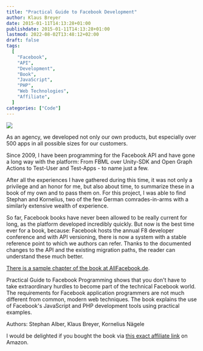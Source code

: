 ```yaml
---
title: "Practical Guide to Facebook Development"
author: Klaus Breyer
date: 2015-01-11T14:13:28+01:00
publishdate: 2015-01-11T14:13:28+01:00
lastmod: 2022-08-02T13:48:12+02:00
draft: false
tags:
  [
    "Facebook",
    "API",
    "Development",
    "Book",
    "JavaScript",
    "PHP",
    "Web Technologies",
    "Affiliate",
  ]
categories: ["Code"]
---
```


![](9783955617943.jpg)

As an agency, we developed not only our own products, but especially over 500 apps in all possible sizes for our customers.

Since 2009, I have been programming for the Facebook API and have gone a long way with the platform: From FBML over Unity-SDK and Open Graph Actions to Test-User and Test-Apps - to name just a few.

After all the experiences I have gathered during this time, it was not only a privilege and an honor for me, but also about time, to summarize these in a book of my own and to pass them on. For this project, I was able to find Stephan and Kornelius, two of the few German comrades-in-arms with a similarly extensive wealth of experience.

So far, Facebook books have never been allowed to be really current for long, as the platform developed incredibly quickly. But now is the best time ever for a book, because: Facebook hosts the annual F8 developer conference and with API versioning, there is now a system with a stable reference point to which we authors can refer. Thanks to the documented changes to the API and the existing migration paths, the reader can understand these much better.

[There is a sample chapter of the book at AllFacebook.de](http://allfacebook.de/allgemeines/anwendungsoptimierung-und-erfolgsmessung-kostenloses-buchkapitel-als-exklusiver-download-pdf-24-seiten).

Practical Guide to Facebook Programming shows that you don't have to take extraordinary hurdles to become part of the technical Facebook world. The requirements for Facebook application programmers are not much different from common, modern web techniques. The book explains the use of Facebook's JavaScript and PHP development tools using practical examples.

Authors: Stephan Alber, Klaus Breyer, Kornelius Nägele

I would be delighted if you bought the book via [this exact affiliate link](http://amzn.to/2AmXw59) on Amazon.
